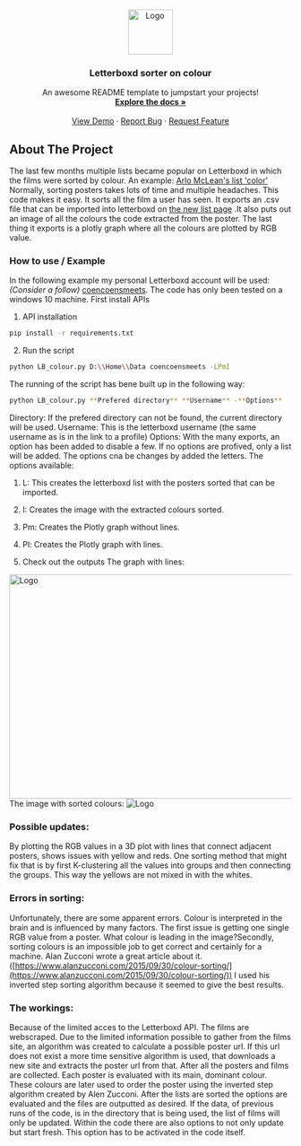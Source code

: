 <br />
<p align="center">
  <a href="https://github.com/coencoensmeets/Letterboxd-sorter">
    <img src="https://a.ltrbxd.com/logos/letterboxd-decal-dots-neg-rgb.svg" alt="Logo" width="80" height="80">
  </a>

  <h3 align="center">Letterboxd sorter on colour</h3>

  <p align="center">
    An awesome README template to jumpstart your projects!
    <br />
    <a href="https://github.com/coencoensmeets/Letterboxd-sorter"><strong>Explore the docs »</strong></a>
    <br />
    <br />
    <a href="https://github.com/coencoensmeets/Letterboxd-sorter">View Demo</a>
    ·
    <a href="https://github.com/coencoensmeets/Letterboxd-sorter/issues">Report Bug</a>
    ·
    <a href="https://github.com/coencoensmeets/Letterboxd-sorter/issues">Request Feature</a>
  </p>
</p>

## About The Project
The last few months multiple lists became popular on Letterboxd in which the films were sorted by colour. An example: 
[Arlo McLean's list 'color'](https://letterboxd.com/theslayerbuffy/list/color/)
Normally, sorting posters takes lots of time and multiple headaches. This code makes it easy. It sorts all the film a user has seen. It exports an .csv file that can be imported into letterboxd on 
[the new list page](https://letterboxd.com/list/new/) 
 .It also puts out an image of all the colours the code extracted from the poster. The last thing it exports is a plotly graph where all the colours are plotted by RGB value.

### How to use / Example

In the following example my personal Letterboxd account will be used: _(Consider a follow)_ [coencoensmeets](https://letterboxd.com/coencoensmeets/).
The code has only been tested on a windows 10 machine.
First install APIs
1. API installation
  ```sh
  pip install -r requirements.txt
  ```
2. Run the script
  ```sh
  python LB_colour.py D:\\Home\\Data coencoensmeets -LPmI
  ```
  The running of the script has bene built up in the following way:
  ```sh
  python LB_colour.py **Prefered directory** **Username** -**Options**
  ```
  Directory: If the prefered directory can not be found, the current directory will be used.
  Username: This is the letterboxd username (the same username as is in the link to a profile)
  Options: With the many exports, an option has been added to disable a few. If no options are profived, only a list will be added. The options cna be changes by added the letters. The options available:
  1. L: This creates the letterboxd list with the posters sorted that can be imported.
  2. I: Creates the image with the extracted colours sorted.
  3. Pm: Creates the Plotly graph without lines.
  4. Pl: Creates the Plotly graph with lines.

3. Check out the outputs
  The graph with lines:
  <img src="https://preview.redd.it/0tvbgnsck0971.png?width=1904&format=png&auto=webp&s=61341e40b482fad50694cee77aef25c316afa748" alt="Logo" width="800" height="400">
  The image with sorted colours:
  <img src="https://i.imgur.com/ACaDdRc.png" alt="Logo">
  
### Possible updates:
  By plotting the RGB values in a 3D plot with lines that connect adjacent posters, shows issues with yellow and reds. One sorting method that might fix that is by first K-clustering all the values into groups and then connecting the groups. This way the yellows are not mixed in with the whites.

### Errors in sorting:
Unfortunately, there are some apparent errors. Colour is interpreted in the brain and is influenced by many factors. The first issue is getting one single RGB value from a poster. What colour is leading in the image?Secondly, sorting colours is an impossible job to get correct and certainly for a machine. Alan Zucconi wrote a great article about it. 
([https://www.alanzucconi.com/2015/09/30/colour-sorting/](https://www.alanzucconi.com/2015/09/30/colour-sorting/)) I used his inverted step sorting algorithm because it seemed to give the best results.

### The workings:
Because of the limited acces to the Letterboxd API. The films are webscraped. Due to the limited information possible to gather from the films site, an algorithm was created to calculate a possible poster url. If this url does not exist a more time sensitive algorithm is used, that downloads a new site and extracts the poster url from that. After all the posters and films are collected. Each poster is evaluated with its main, dominant colour. These colours are later used to order the poster using the inverted step algorithm created by Alen Zucconi. After the lists are sorted the options are evaluated and the files are outputted as desired. If the data, of previous runs of the code, is in the directory that is being used, the list of films will only be updated. Within the code there are also options to not only update but start fresh. This option has to be activated in the code itself.
